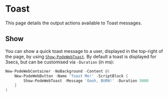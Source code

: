 # Toast

This page details the output actions available to Toast messages.

## Show

You can show a quick toast message to a user, displayed in the top-right of the page, by using [`Show-PodeWebToast`](../../../Functions/Outputs/Show-PodeWebToast). By default a toast is displayed for 3secs, but can be customised via `-Duration` (in ms):

```powershell
New-PodeWebContainer -NoBackground -Content @(
    New-PodeWebButton -Name 'Toast Me!' -ScriptBlock {
        Show-PodeWebToast -Message 'Oooh, BURN!' -Duration 5000
    }
)
```
